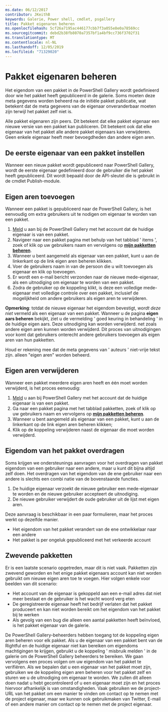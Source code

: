 ```yaml
---
ms.date: 06/12/2017
contributor: JKeithB
keywords: Galerie, Power shell, cmdlet, psgallery
title: Pakket eigenaren beheren
ms.openlocfilehash: 5cf26a7195ac446177cbb7f3a055e8e0a78569cc
ms.sourcegitcommit: debd2b38fb8070a7357bf1a4bf9cc736f3702f31
ms.translationtype: MT
ms.contentlocale: nl-NL
ms.lasthandoff: 12/05/2019
ms.locfileid: "71329020"
---
```

# <a name="managing-package-owners"></a>Pakket eigenaren beheren

Het eigendom van een pakket in de PowerShell Gallery wordt gedefinieerd door wie het pakket heeft gepubliceerd in de galerie.
Soms moeten deze meta gegevens worden beheerd na de initiële pakket publicatie, wat betekent dat de meta gegevens van de eigenaar onveranderbaar moeten zijn terwijl het pakket zelf niet is.

Alle pakket eigenaren zijn peers.
Dit betekent dat elke pakket eigenaar een nieuwe versie van een pakket kan publiceren. Dit betekent ook dat elke eigenaar van het pakket alle andere pakket eigenaars kan verwijderen.
Geen enkele eigenaar heeft meer bevoegdheden dan andere eigen aren.

## <a name="setting-a-packages-initial-owner"></a>De eerste eigenaar van een pakket instellen

Wanneer een nieuw pakket wordt gepubliceerd naar PowerShell Gallery, wordt de eerste eigenaar gedefinieerd door de gebruiker die het pakket heeft gepubliceerd. Dit wordt bepaald door de API-sleutel die is gebruikt in de cmdlet Publish-module.

## <a name="adding-owners"></a>Eigen aren toevoegen

Wanneer een pakket is gepubliceerd naar de PowerShell Gallery, is het eenvoudig om extra gebruikers uit te nodigen om eigenaar te worden van een pakket.

1. [Meld](https://powershellgallery.com/users/account/LogOn) u aan bij de PowerShell Gallery met het account dat de huidige eigenaar is van een pakket.
2. Navigeer naar een pakket pagina met behulp van het tabblad ' items ', zoek of klik op uw gebruikers naam en vervolgens op [**mijn pakketten beheren**](https://www.powershellgallery.com/account/Packages).
3. Wanneer u bent aangemeld als eigenaar van een pakket, kunt u aan de linkerkant op de link eigen aren beheren klikken.
4. Voer de gebruikers naam in van de persoon die u wilt toevoegen als eigenaar en klik op toevoegen.
5. Er wordt een e-mail bericht verzonden naar de nieuwe mede-eigenaar, als een uitnodiging om eigenaar te worden van een pakket.
6. Zodra de gebruiker op de koppeling klikt, is deze een volledige mede-eigenaar met volledige controle over een pakket, inclusief de mogelijkheid om andere gebruikers als eigen aren te verwijderen.

**Opmerking**: totdat de nieuwe eigenaar het eigendom bevestigt, *wordt deze niet* vermeld als een eigenaar van een pakket.
Wanneer u de pagina **eigen aars beheren** bekijkt, ziet u de vermelding ' goed keuring in behandeling ' in de huidige eigen aars.
Deze uitnodiging kan worden verwijderd. net zoals andere eigen aren kunnen worden verwijderd.
Dit proces van uitnodigingen voor komt dat gebruikers onterecht andere gebruikers toevoegen als eigen aren van hun pakketten.

Houd er rekening mee dat de meta gegevens van ' auteurs ' niet-vrije tekst zijn. alleen "eigen aren" worden beheerd.


## <a name="removing-owners"></a>Eigen aren verwijderen

Wanneer een pakket meerdere eigen aren heeft en één moet worden verwijderd, is het proces eenvoudig:

1. [Meld](https://powershellgallery.com/users/account/LogOn) u aan bij PowerShell Gallery met het account dat de huidige eigenaar is van een pakket.
2. Ga naar een pakket pagina met het tabblad pakketten, zoek of klik op uw gebruikers naam en vervolgens op [**mijn pakketten beheren**](https://www.powershellgallery.com/account/Packages).
3. Wanneer u bent aangemeld als eigenaar van een pakket, kunt u aan de linkerkant op de link eigen aren beheren klikken;
4. Klik op de koppeling verwijderen naast de eigenaar die moet worden verwijderd.



## <a name="transferring-package-ownership"></a>Eigendom van het pakket overdragen

Soms krijgen we ondersteunings aanvragen voor het overdragen van pakket eigendom van een gebruiker naar een andere, maar u kunt dit bijna altijd zelf doen.
Het overdragen van het eigendom van de ene gebruiker naar een andere is slechts een combi natie van de bovenstaande functies.

1. De huidige eigenaar verzoekt de nieuwe gebruiker een mede-eigenaar te worden en de nieuwe gebruiker accepteert de uitnodiging.
2. De nieuwe gebruiker verwijdert de oude gebruiker uit de lijst met eigen aren.

Deze aanvraag is beschikbaar in een paar formulieren, maar het proces werkt op dezelfde manier.

- Het eigendom van het pakket verandert van de ene ontwikkelaar naar een andere
- Het pakket is per ongeluk gepubliceerd met het verkeerde account


## <a name="orphaned-packages"></a>Zwevende pakketten

Er is een laatste scenario opgetreden, maar dit is niet vaak.
Pakketten zijn zwevend geworden en het enige pakket eigenaars account kan niet worden gebruikt om nieuwe eigen aren toe te voegen.
Hier volgen enkele voor beelden van dit scenario:

- Het account van de eigenaar is gekoppeld aan een e-mail adres dat niet meer bestaat en de gebruiker is het wacht woord verg eten
- De geregistreerde eigenaar heeft het bedrijf verlaten dat het pakket produceert en kan niet worden bereikt om het eigendom van het pakket bij te werken
- Als gevolg van een bug die alleen een aantal pakketten heeft beïnvloed, is het pakket eigenaar van de galerie.

De PowerShell Gallery-beheerders hebben toegang tot de koppeling eigen aren beheren voor elk pakket.
Als u de eigenaar van een pakket bent van de Rightful en de huidige eigenaar niet kan bereiken om eigendoms machtigingen te krijgen, gebruikt u de koppeling ' misbruik melden ' in de galerie om de PowerShell Gallery beheerders te bereiken.
We gaan vervolgens een proces volgen om uw eigendom van het pakket te verifiëren.
Als we bepalen dat u een eigenaar van het pakket moet zijn, gebruiken we de koppeling eigen aren beheren voor het pakket zelf en sturen we u de uitnodiging om eigenaar te worden.
We zullen dit alleen doen nadat u hebt gecontroleerd of u een eigenaar moet zijn en het proces hiervoor afhankelijk is van omstandigheden.
Vaak gebruiken we de project-URL van het pakket om een manier te vinden om contact op te nemen met de project eigenaar, maar we kunnen ook gebruikmaken van Twitter, E-mail of een andere manier om contact op te nemen met de project eigenaar.

